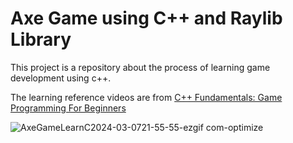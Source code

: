 
# Axe Game using C++ and Raylib Library

  

This project is a repository about the process of learning game development using c++.

  

The learning reference videos are from [C++ Fundamentals: Game Programming For Beginners](https://www.udemy.com/course/cpp-fundamentals/)



![AxeGameLearnC2024-03-0721-55-55-ezgif com-optimize](https://github.com/NekoSukuriputo/axe-game/assets/51826615/b122b3ec-8ef3-46f5-b5f9-29a13dd241ce)
